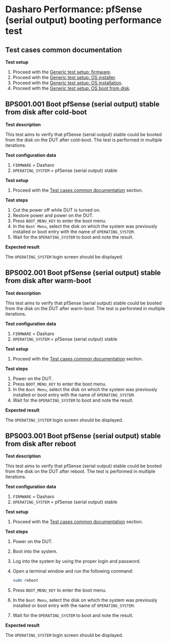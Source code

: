 # Dasharo Performance: pfSense (serial output) booting performance test

## Test cases common documentation

**Test setup**

1. Proceed with the
   [Generic test setup: firmware](../../generic-test-setup/#firmware).
1. Proceed with the
   [Generic test setup: OS installer](../../generic-test-setup/#os-installer).
1. Proceed with the
   [Generic test setup: OS installation](../../generic-test-setup/#os-installation).
1. Proceed with the
   [Generic test setup: OS boot from disk](../../generic-test-setup/#os-boot-from-disk).

## BPS001.001 Boot pfSense (serial output) stable from disk after cold-boot

**Test description**

This test aims to verify that pfSense (serial output) stable could be booted
from the disk on the DUT after cold-boot. The test is performed in multiple
iterations.

**Test configuration data**

1. `FIRMWARE` = Dasharo
1. `OPERATING_SYSTEM` = pfSense (serial output) stable

**Test setup**

1. Proceed with the
   [Test cases common documentation](#test-cases-common-documentation) section.

**Test steps**

1. Cut the power off while DUT is turned on.
1. Restore power and power on the DUT.
1. Press `BOOT_MENU_KEY` to enter the boot menu.
1. In the `Boot Menu`, select the disk on which the system was previously
   installed or boot entry with the name of `OPERATING_SYSTEM`.
1. Wait for the `OPERATING_SYSTEM` to boot and note the result.

**Expected result**

The `OPERATING_SYSTEM` login screen should be displayed.

## BPS002.001 Boot pfSense (serial output) stable from disk after warm-boot

**Test description**

This test aims to verify that pfSense (serial output) stable could be booted
from the disk on the DUT after warm-boot. The test is performed in multiple
iterations.

**Test configuration data**

1. `FIRMWARE` = Dasharo
1. `OPERATING_SYSTEM` = pfSense (serial output) stable

**Test setup**

1. Proceed with the
   [Test cases common documentation](#test-cases-common-documentation) section.

**Test steps**

1. Power on the DUT.
1. Press `BOOT_MENU_KEY` to enter the boot menu.
1. In the `Boot Menu`, select the disk on which the system was previously
   installed or boot entry with the name of `OPERATING_SYSTEM`.
1. Wait for the `OPERATING_SYSTEM` to boot and note the result.

**Expected result**

The `OPERATING_SYSTEM` login screen should be displayed.

## BPS003.001 Boot pfSense (serial output) stable from disk after reboot

**Test description**

This test aims to verify that pfSense (serial output) stable could be booted
from the disk on the DUT after reboot. The test is performed in multiple
iterations.

**Test configuration data**

1. `FIRMWARE` = Dasharo
1. `OPERATING_SYSTEM` = pfSense (serial output) stable

**Test setup**

1. Proceed with the
   [Test cases common documentation](#test-cases-common-documentation) section.

**Test steps**

1. Power on the DUT.
1. Boot into the system.
1. Log into the system by using the proper login and password.
1. Open a terminal window and run the following command:

    ```bash
    sudo reboot
    ```

1. Press `BOOT_MENU_KEY` to enter the boot menu.
1. In the `Boot Menu`, select the disk on which the system was previously
   installed or boot entry with the name of `OPERATING_SYSTEM`.
1. Wait for the `OPERATING_SYSTEM` to boot and note the result.

**Expected result**

The `OPERATING_SYSTEM` login screen should be displayed.
